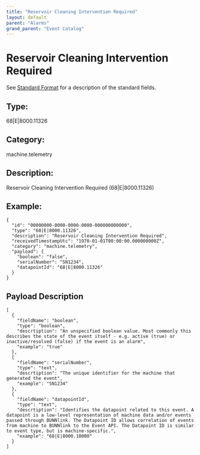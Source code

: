 ```yaml
---
title: "Reservoir Cleaning Intervention Required"
layout: default
parent: "Alarms"
grand_parent: "Event Catalog"
---
```


# Reservoir Cleaning Intervention Required

See [Standard Format](/event-subscriptions/event-format) for a description of the standard fields.

## Type:

68\|E\|8000.11326

## Category:

machine.telemetry

## Description: 

Reservoir Cleaning Intervention Required (68\|E\|8000.11326)

## Example:

```
{
  "id": "00000000-0000-0000-0000-000000000000",
  "type": "68|E|8000.11326",
  "description": "Reservoir Cleaning Intervention Required",
  "receivedTimestampUtc": "1970-01-01T00:00:00.000000000Z",
  "category": "machine.telemetry",
  "payload": {
    "boolean": "false",
    "serialNumber": "SN1234",
    "datapointId": "68|E|8000.11326"
  }
}
```

## Payload Description

```
[
  {
    "fieldName": "boolean",
    "type": "boolean",
    "descrtiption": "An unspecified boolean value. Most commonly this describes the state of the event itself - e.g. active (true) or inactive/resolved (false) if the event is an alarm",
    "example": "true"
  },
  {
    "fieldName": "serialNumber",
    "type": "text",
    "descrtiption": "The unique identifier for the machine that generated the event",
    "example": "SN1234"
  },
  {
    "fieldName": "datapointId",
    "type": "text",
    "descrtiption": "Identifies the datapoint related to this event. A datapoint is a low-level representation of machine data and/or events passed through BUNNlink. The Datapoint ID allows correlation of events from machine to BUNNlink to the Event API. The Datapoint ID is similar to event type, but is machine-specific.",
    "example": "68|E|8000.10000"
  }
]
```

